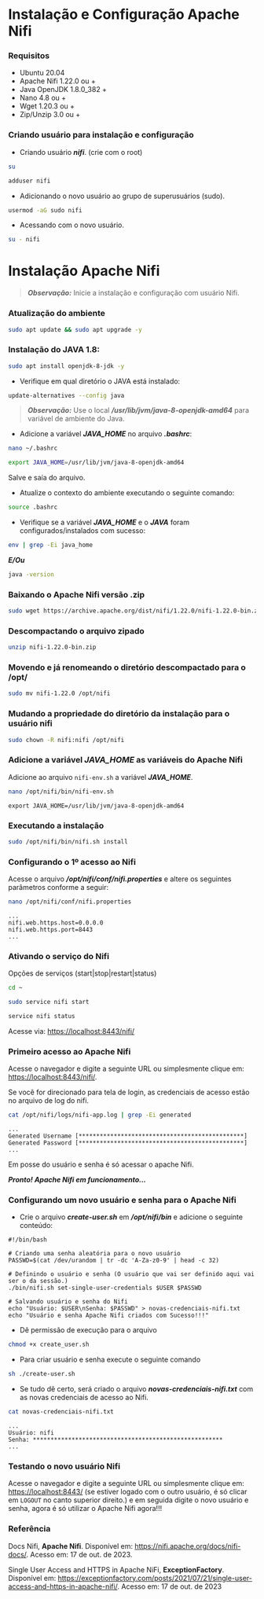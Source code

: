 # Instalação e Configuração Apache Nifi

### Requisitos

- Ubuntu 20.04
- Apache Nifi 1.22.0 ou +
- Java OpenJDK 1.8.0_382 +
- Nano 4.8 ou +
- Wget 1.20.3 ou +
- Zip/Unzip 3.0 ou +

### Criando usuário para instalação e configuração

- Criando usuário ***nifi***. (crie com o root)

```bash
su
```

```bash
adduser nifi
```

- Adicionando o novo usuário ao grupo de superusuários (sudo).

```bash
usermod -aG sudo nifi
```

- Acessando com o novo usuário.

```bash
su - nifi
```

# Instalação Apache Nifi

> ***Observação:*** Inicie a instalação e configuração com usuário Nifi.

### Atualização do ambiente

```bash
sudo apt update && sudo apt upgrade -y
```

### Instalação do JAVA 1.8:

```bash
sudo apt install openjdk-8-jdk -y
```

- Verifique em qual diretório o JAVA está instalado:

```bash
update-alternatives --config java
```

>***Observação:*** Use o local ***/usr/lib/jvm/java-8-openjdk-amd64*** para variável de ambiente do Java.

- Adicione a variável ***JAVA_HOME*** no arquivo ***.bashrc***:

```bash
nano ~/.bashrc
```

```bash
export JAVA_HOME=/usr/lib/jvm/java-8-openjdk-amd64
```

Salve e saía do arquivo.

- Atualize o contexto do ambiente executando o seguinte comando:

```bash
source .bashrc
```

- Verifique se a variável ***JAVA_HOME*** e o ***JAVA*** foram configurados/instalados com sucesso:

```bash
env | grep -Ei java_home
```

***E/Ou***

```bash
java -version
```

### Baixando o Apache Nifi versão .zip

```bash
sudo wget https://archive.apache.org/dist/nifi/1.22.0/nifi-1.22.0-bin.zip
```

### Descompactando o arquivo zipado

```bash
unzip nifi-1.22.0-bin.zip
```

### Movendo e já renomeando o diretório descompactado para o /opt/

```bash
sudo mv nifi-1.22.0 /opt/nifi
```

### Mudando a propriedade do diretório da instalação para o usuário nifi

```bash
sudo chown -R nifi:nifi /opt/nifi
```

### Adicione a variável ***JAVA_HOME*** as variáveis do Apache Nifi

Adicione ao arquivo ```nifi-env.sh``` a variável ***JAVA_HOME***.

```bash
nano /opt/nifi/bin/nifi-env.sh
```

```text
export JAVA_HOME=/usr/lib/jvm/java-8-openjdk-amd64
```

### Executando a instalação

```bash
sudo /opt/nifi/bin/nifi.sh install
```

### Configurando o 1º acesso ao Nifi

Acesse o arquivo ***/opt/nifi/conf/nifi.properties*** e altere os seguintes parâmetros conforme a seguir:

```bash
nano /opt/nifi/conf/nifi.properties
```

```text
...
nifi.web.https.host=0.0.0.0
nifi.web.https.port=8443
...
```

### Ativando o serviço do Nifi

Opções de serviços  (start|stop|restart|status)

```bash
cd ~
```

```bash
sudo service nifi start
```

```bash
service nifi status
```

Acesse via: [https://localhost:8443/nifi/](https://localhost:8443/nifi/) 

### Primeiro acesso ao Apache Nifi

Acesse o navegador e digite a seguinte URL ou simplesmente clique em: [https://localhost:8443/nifi/](https://localhost:8443/nifi/).

Se você for direcionado para tela de login, as credenciais de acesso estão no arquivo de log do nifi.

```bash
cat /opt/nifi/logs/nifi-app.log | grep -Ei generated
```

```text
...
Generated Username [***********************************************]
Generated Password [***********************************************]
...
```

Em posse do usuário e senha é só acessar o apache Nifi.

***Pronto! Apache Nifi em funcionamento...***

### Configurando um novo usuário e senha para o Apache Nifi

- Crie o arquivo ***create-user.sh*** em ***/opt/nifi/bin***  e adicione o seguinte conteúdo:

```text
#!/bin/bash

# Criando uma senha aleatória para o novo usuário
PASSWD=$(cat /dev/urandom | tr -dc 'A-Za-z0-9' | head -c 32)

# Definindo o usuário e senha (O usuário que vai ser definido aqui vai ser o da sessão.)
./bin/nifi.sh set-single-user-credentials $USER $PASSWD

# Salvando usuário e senha do Nifi
echo "Usuário: $USER\nSenha: $PASSWD" > novas-credenciais-nifi.txt
echo "Usuário e senha Apache Nifi criados com Sucesso!!!"
```

- Dê permissão de execução para o arquivo

```bash
chmod +x create_user.sh
```

- Para criar usuário e senha execute o seguinte comando

```bash
sh ./create-user.sh
```

- Se tudo dê certo, será criado o arquivo ***novas-credenciais-nifi.txt*** com as novas credenciais de acesso ao Nifi.

```bash
cat novas-credenciais-nifi.txt
```

```
...
Usuário: nifi
Senha: ******************************************************
...
```

### Testando o novo usuário Nifi

Acesse o navegador e digite a seguinte URL ou simplesmente clique em: [https://localhost:8443/](https://localhost:8443/) (se estiver logado com o outro usuário, é só clicar em ```LOGOUT``` no canto superior direito.) e em seguida digite o novo usuário e senha, agora é só utilizar o Apache Nifi agora!!!

### Referência

Docs Nifi, **Apache Nifi**. Disponível em: <https://nifi.apache.org/docs/nifi-docs/>. Acesso em: 17 de out. de 2023.

Single User Access and HTTPS in Apache NiFi, **ExceptionFactory**. Disponível em: <https://exceptionfactory.com/posts/2021/07/21/single-user-access-and-https-in-apache-nifi/>. Acesso em: 17 de out. de 2023
